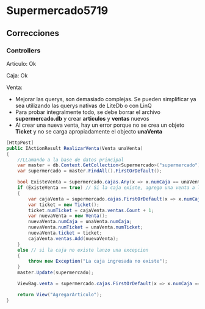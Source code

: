 # Supermercado5719

## Correcciones 

### Controllers

Articulo: Ok

Caja: Ok

Venta: 

- Mejorar las querys, son demasiado complejas. Se pueden simplificar ya sea utilizando las querys nativas de LiteDb o con LinQ
- Para probar integralmente todo, se debe borrar el archivo **supermercado.db** y crear **articulos** y **ventas** nuevos
- Al crear una nueva venta, hay un error porque no se crea un objeto **Ticket** y no se carga apropiadamente el objecto **unaVenta**

```C#
[HttpPost]
public IActionResult RealizarVenta(Venta unaVenta)
{
    //LLamando a la base de datos principal
    var master = db.Context.GetCollection<Supermercado>("supermercado");
    var supermercado = master.FindAll().FirstOrDefault();

    bool ExisteVenta = supermercado.cajas.Any(x => x.numCaja == unaVenta.numCaja);
    if (ExisteVenta == true) // Si la caja existe, agrego una venta a la misma
    {
        var cajaVenta = supermercado.cajas.FirstOrDefault(x => x.numCaja == unaVenta.numCaja);
        var ticket = new Ticket();
        ticket.numTicket = cajaVenta.ventas.Count + 1;
        var nuevaVenta = new Venta();
        nuevaVenta.numCaja = unaVenta.numCaja;
        nuevaVenta.numTicket = unaVenta.numTicket;
        nuevaVenta.ticket = ticket;
        cajaVenta.ventas.Add(nuevaVenta);
    }
    else // si la caja no existe lanzo una excepcion
    {
        throw new Exception("La caja ingresada no existe");
    }
    master.Update(supermercado);

    ViewBag.venta = supermercado.cajas.FirstOrDefault(x => x.numCaja == unaVenta.numCaja).ventas.FirstOrDefault(x => x.numCaja == unaVenta.numCaja);

    return View("AgregarArticulo");
}

```
